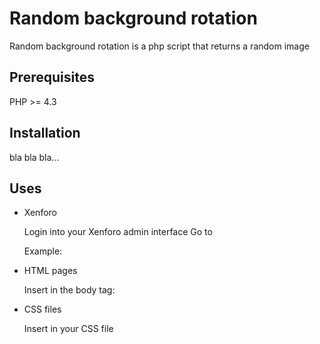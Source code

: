 # Random background rotation
Random background rotation is a php script that returns a random image

## Prerequisites
PHP >= 4.3

## Installation
bla bla bla...


## Uses
- Xenforo

  Login into your Xenforo admin interface
  Go to 
  
  Example:
  

- HTML pages
  
  Insert in the body tag:
  > <body **style="background: url(/path/to/dir/index.php) no-repeat fixed center; background-size: cover;"**>
  
- CSS files
  
  Insert in your CSS file
